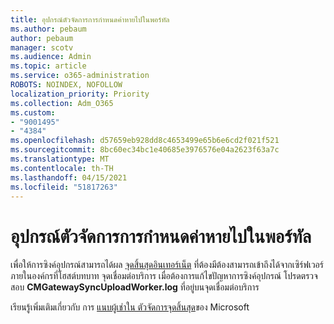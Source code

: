 ```yaml
---
title: อุปกรณ์ตัวจัดการการกําหนดค่าหายไปในพอร์ทัล
ms.author: pebaum
author: pebaum
manager: scotv
ms.audience: Admin
ms.topic: article
ms.service: o365-administration
ROBOTS: NOINDEX, NOFOLLOW
localization_priority: Priority
ms.collection: Adm_O365
ms.custom:
- "9001495"
- "4384"
ms.openlocfilehash: d57659eb928dd8c4653499e65b6e6cd2f021f521
ms.sourcegitcommit: 8bc60ec34bc1e40685e3976576e04a2623f63a7c
ms.translationtype: MT
ms.contentlocale: th-TH
ms.lasthandoff: 04/15/2021
ms.locfileid: "51817263"
---
```

# <a name="configuration-manager-devices-missing-in-the-portal"></a>อุปกรณ์ตัวจัดการการกําหนดค่าหายไปในพอร์ทัล

เพื่อให้การซิงค์อุปกรณ์สามารถได้ผล [จุดสิ้นสุดอินเทอร์เน็ต](https://docs.microsoft.com/configmgr/tenant-attach/device-sync-actions#internet-endpoints) ที่ต้องมีต้องสามารถเข้าถึงได้จากเซิร์ฟเวอร์ภายในองค์กรที่โฮสต์บทบาท จุดเชื่อมต่อบริการ เมื่อต้องการแก้ไขปัญหาการซิงค์อุปกรณ์ โปรดตรวจสอบ **CMGatewaySyncUploadWorker.log** ที่อยู่บนจุดเชื่อมต่อบริการ

เรียนรู้เพิ่มเติมเกี่ยวกับ การ [แนบผู้เช่าใน ตัวจัดการจุดสิ้นสุด](https://docs.microsoft.com/configmgr/tenant-attach/)ของ Microsoft
